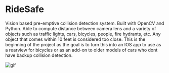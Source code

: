 # RideSafe
Vision based pre-emptive collision detection system. Built with OpenCV and Python. Able to compute distance between camera lens and a variety of objects such as traffic lights, cars, bicycles, people, fire hydrants, etc. Any object that comes within 10 feet is considered too close. This is the beginning of the project as the goal is to turn this into an IOS app to use as a rearview for bicycles or as an add-on to older models of cars who dont have backup collision detection.

![gif](Media/collisionDetectionGif.gif)
